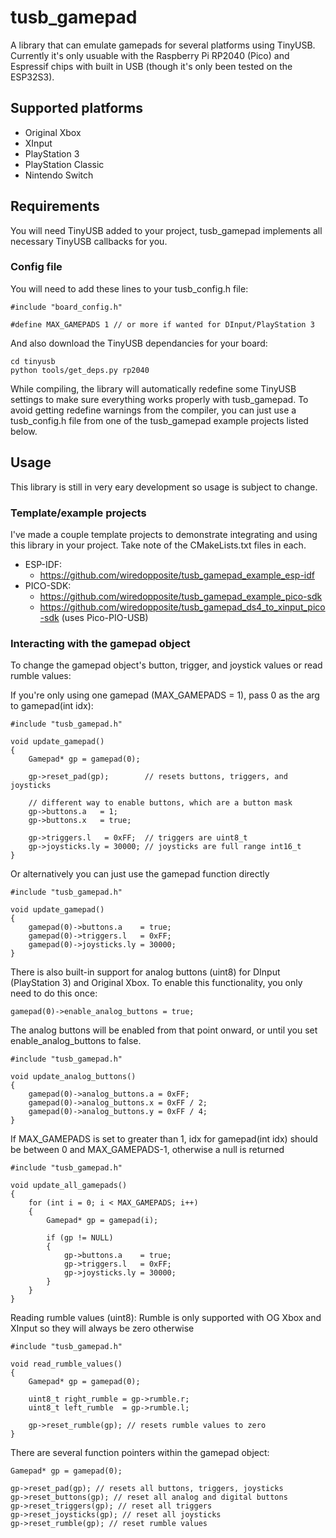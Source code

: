 # tusb_gamepad
A library that can emulate gamepads for several platforms using TinyUSB. Currently it's only usuable with the Raspberry Pi RP2040 (Pico) and Espressif chips with built in USB (though it's only been tested on the ESP32S3).

## Supported platforms
- Original Xbox
- XInput
- PlayStation 3
- PlayStation Classic
- Nintendo Switch

## Requirements
You will need TinyUSB added to your project, tusb_gamepad implements all necessary TinyUSB callbacks for you. 

### Config file
You will need to add these lines to your tusb_config.h file:
```
#include "board_config.h"

#define MAX_GAMEPADS 1 // or more if wanted for DInput/PlayStation 3
```
And also download the TinyUSB dependancies for your board:
```
cd tinyusb
python tools/get_deps.py rp2040

```
While compiling, the library will automatically redefine some TinyUSB settings to make sure everything works properly with tusb_gamepad. To avoid getting redefine warnings from the compiler, you can just use a tusb_config.h file from one of the tusb_gamepad example projects listed below.

## Usage
This library is still in very eary development so usage is subject to change. 

### Template/example projects

I've made a couple template projects to demonstrate integrating and using this library in your project. Take note of the CMakeLists.txt files in each.

- ESP-IDF: 
    - https://github.com/wiredopposite/tusb_gamepad_example_esp-idf
- PICO-SDK: 
    - https://github.com/wiredopposite/tusb_gamepad_example_pico-sdk
    - https://github.com/wiredopposite/tusb_gamepad_ds4_to_xinput_pico-sdk (uses Pico-PIO-USB)

### Interacting with the gamepad object
To change the gamepad object's button, trigger, and joystick values or read rumble values:

If you're only using one gamepad (MAX_GAMEPADS = 1), pass 0 as the arg to gamepad(int idx):
```
#include "tusb_gamepad.h"

void update_gamepad()
{
    Gamepad* gp = gamepad(0);

    gp->reset_pad(gp);        // resets buttons, triggers, and joysticks

    // different way to enable buttons, which are a button mask
    gp->buttons.a   = 1;
    gp->buttons.x   = true;

    gp->triggers.l   = 0xFF;  // triggers are uint8_t
    gp->joysticks.ly = 30000; // joysticks are full range int16_t
}
```
Or alternatively you can just use the gamepad function directly
```
#include "tusb_gamepad.h"

void update_gamepad()
{
    gamepad(0)->buttons.a    = true; 
    gamepad(0)->triggers.l   = 0xFF; 
    gamepad(0)->joysticks.ly = 30000;
}
```
There is also built-in support for analog buttons (uint8) for DInput (PlayStation 3) and Original Xbox. To enable this functionality, you only need to do this once:
```
gamepad(0)->enable_analog_buttons = true;
```
The analog buttons will be enabled from that point onward, or until you set enable_analog_buttons to false.
```
#include "tusb_gamepad.h"

void update_analog_buttons()
{
    gamepad(0)->analog_buttons.a = 0xFF;
    gamepad(0)->analog_buttons.x = 0xFF / 2;
    gamepad(0)->analog_buttons.y = 0xFF / 4;
}
```

If MAX_GAMEPADS is set to greater than 1, idx for gamepad(int idx) should be between 0 and MAX_GAMEPADS-1, otherwise a null is returned
```
#include "tusb_gamepad.h"

void update_all_gamepads()
{
    for (int i = 0; i < MAX_GAMEPADS; i++)
    {
        Gamepad* gp = gamepad(i);

        if (gp != NULL)
        {
            gp->buttons.a    = true; 
            gp->triggers.l   = 0xFF; 
            gp->joysticks.ly = 30000;
        }
    }
}
```
Reading rumble values (uint8):
Rumble is only supported with OG Xbox and XInput so they will always be zero otherwise
```
#include "tusb_gamepad.h"

void read_rumble_values()
{
    Gamepad* gp = gamepad(0);

    uint8_t right_rumble = gp->rumble.r;
    uint8_t left_rumble  = gp->rumble.l;

    gp->reset_rumble(gp); // resets rumble values to zero
}
```
There are several function pointers within the gamepad object:
```
Gamepad* gp = gamepad(0);

gp->reset_pad(gp); // resets all buttons, triggers, joysticks
gp->reset_buttons(gp); // reset all analog and digital buttons
gp->reset_triggers(gp); // reset all triggers
gp->reset_joysticks(gp); // reset all joysticks
gp->reset_rumble(gp); // reset rumble values
```